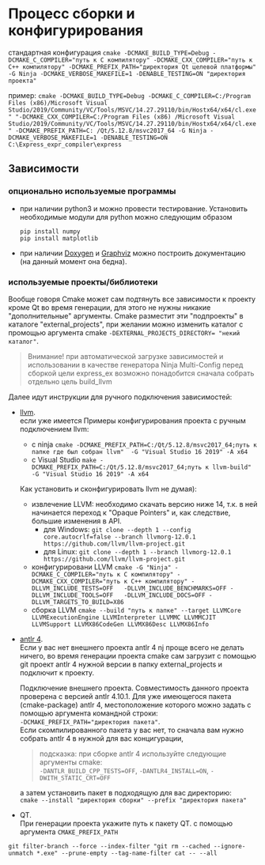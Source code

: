 # Процесс сборки и конфигурирования

стандартная конфигурация
`cmake -DCMAKE_BUILD_TYPE=Debug -DCMAKE_C_COMPILER="путь к C компилятору" -DCMAKE_CXX_COMPILER="путь к C++ компилятору"
-DCMAKE_PREFIX_PATH="директория Qt целевой платформы" -G Ninja -DCMAKE_VERBOSE_MAKEFILE=1 -DENABLE_TESTING=ON "директория проекта"`

пример:
`cmake -DCMAKE_BUILD_TYPE=Debug -DCMAKE_C_COMPILER=C:/Program Files (x86)/Microsoft Visual Studio/2019/Community/VC/Tools/MSVC/14.27.29110/bin/Hostx64/x64/cl.exe" "-DCMAKE_CXX_COMPILER=C:/Program Files (x86)
/Microsoft Visual Studio/2019/Community/VC/Tools/MSVC/14.27.29110/bin/Hostx64/x64/cl.exe" -DCMAKE_PREFIX_PATH=C:
/Qt/5.12.8/msvc2017_64 -G Ninja -DCMAKE_VERBOSE_MAKEFILE=1 -DENABLE_TESTING=ON C:\Express_expr_compiler\express`

## Зависимости

### опционально используемые программы

* при наличии python3 и можно провести тестирование. Установить необходимые модули для python можно следующим образом
  ```
  pip install numpy  
  pip install matplotlib
  ```

* при наличии [Doxygen](https://doxygen.nl/download.html) и [Graphviz](https://graphviz.org/download/)
  можно построить документацию (на данный момент она бедна).

### используемые проекты/библиотеки

Вообще говоря Cmake может сам подтянуть все зависимости к проекту кроме Qt во время генерации, для этого не нужны
никакие "дополнительные" аргументы. Cmake разместит эти "подпроекты"
в каталоге "external_projects", при желании можно изменить каталог с промощью аргумента cmake
`-DEXTERNAL_PROJECTS_DIRECTORY= "некий каталог"`.
> Внимание! при автоматической загрузке зависимостей и использовании в качестве генератора Ninja Multi-Config
> перед сборкой цели express_ex возможно понадобится сначала собрать отдельно цель build_llvm

Далее идут инструкции для ручного подключения зависимостей:

* [llvm](https://llvm.org/docs/GettingStarted.html).  
  если уже имеется Примеры конфигурирования проекта с ручным подключением llvm:
    * с
      ninja `cmake -DCMAKE_PREFIX_PATH=C:/Qt/5.12.8/msvc2017_64;путь к папке где был собран llvm"  -G "Visual Studio 16 2019" -A x64`
    * с Visual
      Studio  `make -DCMAKE_PREFIX_PATH=C:/Qt/5.12.8/msvc2017_64;путь к llvm-build" -G "Visual Studio 16 2019" -A x64`

  Как установить и сконфигурировать llvm не думая):

    * извлечение LLVM:
      необходимо скачать версию ниже 14, т.к. в ней начинается переход к "Opaque Pointers" и, как следствие, большие
      изменения в API.
        * для
          Windows: `git clone --depth 1 --config core.autocrlf=false --branch llvmorg-12.0.1  https://github.com/llvm/llvm-project.git`
        * для Linux: `git clone --depth 1 --branch llvmorg-12.0.1  https://github.com/llvm/llvm-project.git`
    * конфигурировани LLVM
      `cmake -G "Ninja"
      -DCMAKE_C_COMPILER="путь к C компилятору"
      -DCMAKE_CXX_COMPILER="путь к C++ компилятору"
      -DLLVM_INCLUDE_TESTS=OFF  
      -DLLVM_INCLUDE_BENCHMARKS=OFF -DLLVM_INCLUDE_TOOLS=OFF  
      -DLLVM_INCLUDE_DOCS=OFF -DLLVM_TARGETS_TO_BUILD=X86`
    * сборка
      LLVM `cmake --build "путь к папке" --target LLVMCore LLVMExecutionEngine LLVMInterpreter LLVMMC LLVMMCJIT LLVMSupport LLVMX86CodeGen LLVMX86Desc LLVMX86Info`
* [antlr 4](https://www.antlr.org/).  
  Если у вас нет внешнего проекта antlr 4 nj проще всего не делать ничего, во время генерации проекта cmake сам загрузит
  c помощью git проект antlr 4 нужной версии в папку external_projects и подключит к проекту.

  Подключение внешнего проекта. Совместимость данного проекта проверена с версией antlr 4.10.1. Для уже имеющегося
  пакета (cmake-package)  antlr 4, местоположение которого можно задать с помощью аргумента командной строки:  
  `-DCMAKE_PREFIX_PATH="директория пакета"`.  
  Если скомпилированного пакета у вас нет, то сначала вам нужно собрать antlr 4 в нужной для вас концигурации,
  > подсказка: при сборке antlr 4 используйте следующие аргументы cmake:  
  `-DANTLR_BUILD_CPP_TESTS=OFF`, `-DANTLR4_INSTALL=ON`, `-DWITH_STATIC_CRT=OFF`

  а затем установить пакет в подходящую для вас директорию:  
  `cmake --install "директория сборки" --prefix "директория пакета" `

* QT.  
  При генерации проекта укажите путь к пакету QT. c помощью аргумента `CMAKE_PREFIX_PATH`

`git filter-branch --force --index-filter "git rm --cached --ignore-unmatch *.exe" --prune-empty --tag-name-filter cat -- --all`